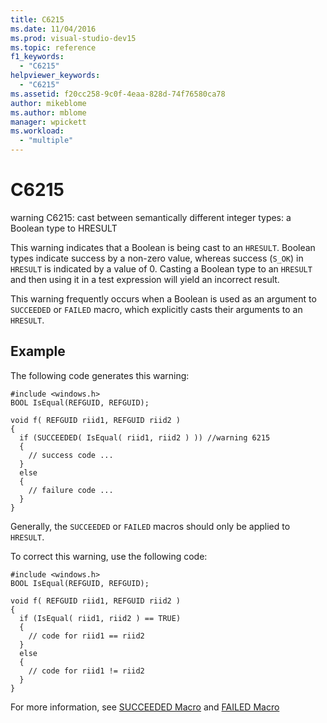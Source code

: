 ```yaml
---
title: C6215
ms.date: 11/04/2016
ms.prod: visual-studio-dev15
ms.topic: reference
f1_keywords:
  - "C6215"
helpviewer_keywords:
  - "C6215"
ms.assetid: f20cc258-9c0f-4eaa-828d-74f76580ca78
author: mikeblome
ms.author: mblome
manager: wpickett
ms.workload:
  - "multiple"
---
```

# C6215
warning C6215: cast between semantically different integer types: a Boolean type to HRESULT

 This warning indicates that a Boolean is being cast to an `HRESULT`. Boolean types indicate success by a non-zero value, whereas success (`S_OK`) in `HRESULT` is indicated by a value of 0. Casting a Boolean type to an `HRESULT` and then using it in a test expression will yield an incorrect result.

 This warning frequently occurs when a Boolean is used as an argument to `SUCCEEDED` or `FAILED` macro, which explicitly casts their arguments to an `HRESULT`.

## Example
 The following code generates this warning:

```
#include <windows.h>
BOOL IsEqual(REFGUID, REFGUID);

void f( REFGUID riid1, REFGUID riid2 )
{
  if (SUCCEEDED( IsEqual( riid1, riid2 ) )) //warning 6215
  {
    // success code ...
  }
  else
  {
    // failure code ...
  }
}
```

 Generally, the `SUCCEEDED` or `FAILED` macros should only be applied to `HRESULT`.

 To correct this warning, use the following code:

```
#include <windows.h>
BOOL IsEqual(REFGUID, REFGUID);

void f( REFGUID riid1, REFGUID riid2 )
{
  if (IsEqual( riid1, riid2 ) == TRUE)
  {
    // code for riid1 == riid2
  }
  else
  {
    // code for riid1 != riid2
  }
}
```

 For more information, see [SUCCEEDED Macro](http://go.microsoft.com/fwlink/?LinkId=92738) and [FAILED Macro](http://go.microsoft.com/fwlink/?LinkId=180875)